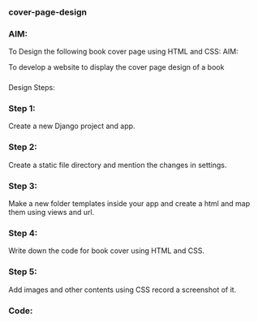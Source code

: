### cover-page-design

### AIM:
To Design the following book cover page using HTML and CSS: AIM:

To develop a website to display the cover page design of a book

###
Design Steps:

### Step 1:

Create a new Django project and app.

### Step 2:

Create a static file directory and mention the changes in settings.

### Step 3:

Make a new folder templates inside your app and create a html and map them using views and url.

### Step 4:

Write down the code for book cover using HTML and CSS.

### Step 5:

Add images and other contents using CSS record a screenshot of it.

### Code:

<!DOCTYPE html>
<html lang="en">
    <head>
        <meta name="viewport"
        content="width=device-width,initial-scale=1.0">
        <style>
        
        .bookpage{
          width: 400px;
          height: 600px;

          color:blueviolet;
          margin-left: auto;
          margin-right: auto;
          padding: 20px;
          font-family:'Franklin Gothic Medium', 'Arial Narrow', Arial, sans-serif;
          background-image:url(/static/images/images.jpeg);
          background-size: cover;

        }

        .insight{
            color:white;


        }

        .hrstyle{
            width: 30px;

        }
        .author{
            color:yellowgreen;
            display: inline;
            position: relative;
            color: red;
            top: 190px;


            font-family: Georgia;
            font-size: medium;

        }

        .booktitle{
            font-family: 'Courier New', Courier, monospace;
            font-size: large;
            text-align: inherit;
            position: relative;
            top: 30px;

        }
        .id{
            width: 400px;
            position: relative;
            top: 180px;


        }
        .pub{
            font-size: medium;
            position: relative;
            top: 155px;
            left: 330px;
        }
        .ed{
            color:pink;
            font-size: large;
            font-family: Verdana;
            position: relative;
            top: 65px;

        }
        .subtitle{
            font-family: Tahoma;
            font-size: medium;
            position: relative;
            top: 10px;

        }
        .mypic{
            position: relative;
            top: 220px;
            left: 320px;
            width: 100px;
            height: 100px;
            background-size: cover;

        }
        </style>
        <title>Book Cover Page</title>
    </head>
    <body>
        <div class="bookpage">
            <div class="insight">
                EXPERT INSIGHT
            </div>
            <div class="hrstyle">
                <hr style="color:white;">
            </div>
            <div class="booktitle">
                <h1> Responsive Web Design with HTML5 and CSS </h1></div>
            <div class="subtitle">
                Develop future-proof responsive websites using the latest  HTML5 and CSS techniques
            </div>
            <div class="mypic">
                <img src="/static/images/my.jpeg" width=" 65" height="70"alt="">
            </div>
            <div class="id">
                <hr style="color:blue;">
            </div>
            <div class="author">
                <p><b>Pavithra</b></p>
            </div>
            <div class="pub">
                Packt>
            </div>
            <div class="ed">
                <b>Third Edition</b>
            </div>


        </div>
    </body>
</html>

### OUTPUT:

![](./book.jpeg)

### RESULT:
The program for designing book cover page using HTML and CSS is executed successfully